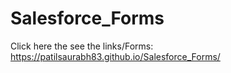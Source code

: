 # Salesforce_Forms
Click here the see the links/Forms: https://patilsaurabh83.github.io/Salesforce_Forms/
